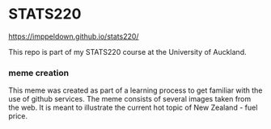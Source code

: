 # STATS220
https://imppeldown.github.io/stats220/

This repo is part of my STATS220 course at the University of Auckland.

### meme creation
This meme was created as part of a learning process to get familiar with the use of github services.
The meme consists of several images taken from the web.
It is meant to illustrate the current hot topic of New Zealand - fuel price.
